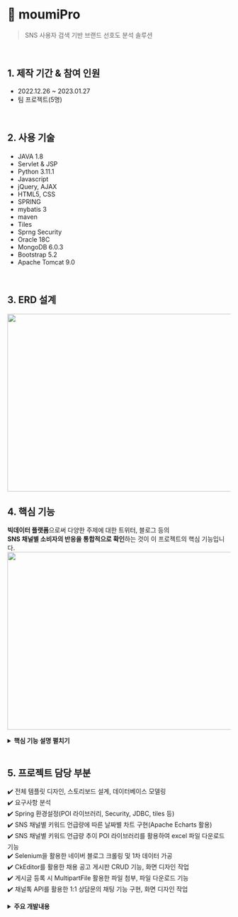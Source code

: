 # :pushpin: moumiPro
>SNS 사용자 검색 기반 브랜드 선호도 분석 솔루션


</br>

## 1. 제작 기간 & 참여 인원
- 2022.12.26 ~ 2023.01.27
- 팀 프로젝트(5명)

</br>

## 2. 사용 기술
#### 
  - JAVA 1.8
  - Servlet & JSP
  - Python 3.11.1
  - Javascript
  - jQuery, AJAX
  - HTML5, CSS
  - SPRING
  - mybatis 3
  - maven
  - Tiles
  - Sprng Security  
  - Oracle 18C
  - MongoDB 6.0.3
  - Bootstrap 5.2
  - Apache Tomcat 9.0

</br>

## 3. ERD 설계
<img src="https://user-images.githubusercontent.com/103633968/215769843-bfbc8d41-97f3-4d8d-8c95-e7a1c83623ce.png" width="700" height="400"/>


## 4. 핵심 기능
<b>빅데이터 플랫폼</b>으로써 다양한 주제에 대한 트위터, 블로그 등의 <br>
<b>SNS 채널별 소비자의 반응을 통합적으로 확인</b>하는 것이 이 프로젝트의 핵심 기능입니다. 
<img src="https://user-images.githubusercontent.com/103633968/215778109-4d56584f-7e9f-4d5c-91f5-58df47799df6.jpg" width="700" height="400"/>

<details>
<summary><b>핵심 기능 설명 펼치기</b></summary>
<div markdown="1">

### 4.1. 프로젝트 구조
![KakaoTalk_20230131_223047423](https://user-images.githubusercontent.com/103633968/215773986-a4318395-7dae-46b3-9749-61cdf237bc1d.png)

### 4.2. 메뉴 구조도
<img src="https://user-images.githubusercontent.com/103633968/215777580-a44d9279-8468-44cc-8e12-d8418a4f887b.jpg" width="700" height="400"/>

### 4.3. Use-Cases Diagram
<img src="https://user-images.githubusercontent.com/103633968/215777629-e1932cef-83e7-4d7b-8cce-5ae84d1c910e.png" width="700" height="600"/>

</div>
</details>

</br>

## 5. 프로젝트 담당 부분
✔️ 전체 템플릿 디자인, 스토리보드 설계, 데이터베이스 모델링<br>
✔️ 요구사항 분석<br>
✔️ Spring 환경설정(POI 라이브러리, Security, JDBC, tiles 등)<br>
✔️ SNS 채널별 키워드 언급량에 따른 날짜별 차트 구현(Apache Echarts 활용)<br>
✔️ SNS 채널별 키워드 언급량 추이 POI 라이브러리를 활용하여 excel 파일 다운로드 기능<br>
✔️ Selenium을 활용한 네이버 블로그 크롤링 및 1차 데이터 가공<br>
✔️ CkEditor를 활용한 채용 공고 게시판 CRUD 기능, 화면 디자인 작업<br>
✔️ 게시글 등록 시 MultipartFile 활용한 파일 첨부, 파일 다운로드 기능 <br>
✔️ 채널톡 API를 활용한 1:1 상담문의 채팅 기능 구현, 화면 디자인 작업<br>

<details>
<summary><b>주요 개발내용</b></summary>
<div markdown="1">
<img src="https://user-images.githubusercontent.com/103633968/215780426-f1ff6a39-e6fc-46b7-a58a-254d9149afbb.png" width="800" height="500"/>
<img src="https://user-images.githubusercontent.com/103633968/215780555-6362d2c7-7d5f-4c98-afeb-a3b9c12a2045.png" width="800" height="500"/>
<img src="https://user-images.githubusercontent.com/103633968/215780639-65e78622-cc47-4514-b384-255d814868e0.png" width="800" height="500"/>
<img src="https://user-images.githubusercontent.com/103633968/215780995-3c72f209-1643-4876-9953-0878a623fcec.png" width="800" height="500"/>
<img src="https://user-images.githubusercontent.com/103633968/215781131-f107c37a-5cad-4623-b593-558a2c9ab030.png" width="800" height="500"/>
<img src="https://user-images.githubusercontent.com/103633968/215781214-3b588009-f822-4ac4-a19d-2d68a06e7ce0.png" width="800" height="500"/>
<img src="https://user-images.githubusercontent.com/103633968/215781296-4e0c8ad0-c845-4f2d-af7a-12568ffb2ed9.png" width="800" height="500"/>
<img src="https://user-images.githubusercontent.com/103633968/216260275-d85665b7-fafb-4391-87a6-32f28c917e6b.png" width="800" height="500"/>


</div>
</details>

